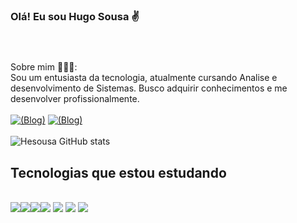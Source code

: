 ### Olá! Eu sou Hugo Sousa ✌️ <br /><br /><br />
Sobre mim 🧑🏻‍💻: <br />
Sou um entusiasta da tecnologia, atualmente cursando Analise e desenvolvimento
de Sistemas. Busco adquirir conhecimentos e me desenvolver profissionalmente. <br /><br />
[![(Blog)](https://img.shields.io/badge/LinkedIn-0077B5?style=for-the-badge&logo=linkedin&logoColor=white)](https://www.linkedin.com/in/hugo-sousa-91204a174/)
[![(Blog)](https://img.shields.io/badge/Instagram-E4405F?style=for-the-badge&logo=instagram&logoColor=white
)](https://www.instagram.com/hesousa___/)<br /><br />
![Hesousa GitHub
stats](https://github-readme-stats.vercel.app/api?username=hesousa&show_icons=true&theme=dark)
## Tecnologias que estou estudando

<div style="display: inline_block">
  <br />
  <img
    src="https://img.shields.io/badge/HTML5-E34F26?style=for-the-badge&logo=html5&logoColor=white"
  /><img
    src="https://img.shields.io/badge/CSS3-1572B6?style=for-the-badge&logo=css3&logoColor=white"
  /><img
    src="https://img.shields.io/badge/Sass-CC6699?style=for-the-badge&logo=sass&logoColor=white"
  /><img
    src="https://img.shields.io/badge/TypeScript-007ACC?style=for-the-badge&logo=typescript&logoColor=white"
  />
  <img
    src="https://img.shields.io/badge/Java-ED8B00?style=for-the-badge&logo=openjdk&logoColor=white"
  />
  <img
    src="https://img.shields.io/badge/Spring-6DB33F?style=for-the-badge&logo=spring&logoColor=white"
  />
  <img
    src="https://img.shields.io/badge/Node.js-43853D?style=for-the-badge&logo=node.js&logoColor=white"
  />
</div>
